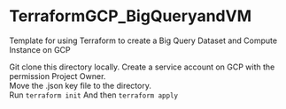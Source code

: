 # TerraformGCP_BigQueryandVM
Template for using Terraform to create a Big Query Dataset and Compute Instance on GCP

Git clone this directory locally. Create a service account on GCP with the permission Project Owner.</br>
Move the .json key file to the directory.</br>
Run ```terraform init```
And then ```terraform apply```
